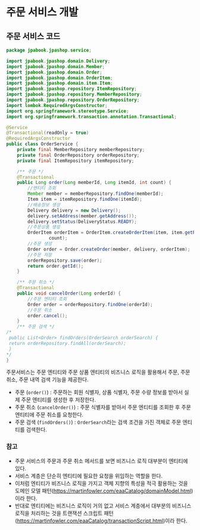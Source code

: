 # 주문 서비스 개발
## 주문 서비스 코드
```java
package jpabook.jpashop.service;

import jpabook.jpashop.domain.Delivery;
import jpabook.jpashop.domain.Member;
import jpabook.jpashop.domain.Order;
import jpabook.jpashop.domain.OrderItem;
import jpabook.jpashop.domain.item.Item;
import jpabook.jpashop.repository.ItemRepository;
import jpabook.jpashop.repository.MemberRepository;
import jpabook.jpashop.repository.OrderRepository;
import lombok.RequiredArgsConstructor;
import org.springframework.stereotype.Service;
import org.springframework.transaction.annotation.Transactional;

@Service
@Transactional(readOnly = true)
@RequiredArgsConstructor
public class OrderService {
    private final MemberRepository memberRepository;
    private final OrderRepository orderRepository;
    private final ItemRepository itemRepository;

    /** 주문 */
    @Transactional
    public Long order(Long memberId, Long itemId, int count) {
        //엔티티 조회
        Member member = memberRepository.findOne(memberId);
        Item item = itemRepository.findOne(itemId);
        //배송정보 생성
        Delivery delivery = new Delivery();
        delivery.setAddress(member.getAddress());
        delivery.setStatus(DeliveryStatus.READY);
        //주문상품 생성
        OrderItem orderItem = OrderItem.createOrderItem(item, item.getPrice(),
                count);
        //주문 생성
        Order order = Order.createOrder(member, delivery, orderItem);
        //주문 저장
        orderRepository.save(order);
        return order.getId();
    }

    /** 주문 취소 */
    @Transactional
    public void cancelOrder(Long orderId) {
        //주문 엔티티 조회
        Order order = orderRepository.findOne(orderId);
        //주문 취소
        order.cancel();
    }
    /** 주문 검색 */
/*
 public List<Order> findOrders(OrderSearch orderSearch) {
 return orderRepository.findAll(orderSearch);
 }
*/
}
```
주문서비스는 주문 엔티티와 주문 상품 엔티티의 비즈니스 로직을 활용해서 주문, 주문 취소, 주문 내역 검색 기능을 제공한다.

- 주문 (`order()`) : 주문하는 회원 식별자, 상품 식별자, 주문 수량 정보를 받아서
실제 주문 엔티티를 생성한 후 저장한다.
- 주문 취소 (`cancelOrder()`) : 주문 식별자를 받아서 주문 엔티티를 조회한 후
주문 엔티티에 주문 취소를 요청한다.
- 주문 검색 (`findOrders()`) : `OrderSearch`라는 검색 조건을 가진 객체로 주문 엔티티를 검색한다.

### 참고
- 주문 서비스의 주문과 주문 취소 메서드를 보면 비즈니스 로직 대부분이 엔티티에 있다.
- 서비스 계층은 단순히 엔티티에 필요한 요청을 위임하는 역할을 한다.
- 이처럼 엔티티가 비즈니스 로직을 가지고 객체 지향의 특성을 적극 활용하는 것을
도메인 모델 패턴(https://martinfowler.com/eaaCatalog/domainModel.html)이라 한다.
- 반대로 엔티티에는 비즈니스 로직이 거의 없고 서비스 계층에서 대부분의 비즈니스 로직을 처리하는 것을
트랜잭션 스크립트 패턴(https://martinfowler.com/eaaCatalog/transactionScript.html)이라 한다.
